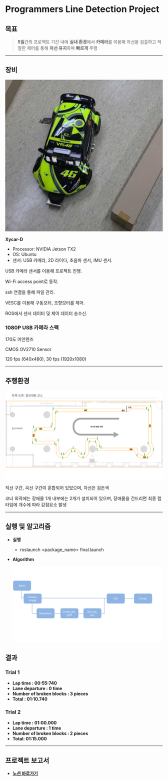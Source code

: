 # Programmers Line Detection Project



## 목표

> **5일**간의 프로젝트 기간 내에
**실내 환경**에서
**카메라**를 이용해 차선을 검출하고
적절한 제어를 통해
**차선 유지**하며 **빠르게** 주행
> 

---

## 장비

![Untitled](src/A2/Untitled.png)

**Xycar-D**

- Processor: NVIDIA Jetson TX2
- OS: Ubuntu
- 센서: USB 카메라, 2D 라이다, 초음파 센서, IMU 센서.

USB 카메라 센서를 이용해 프로젝트 진행.

Wi-Fi access point로 동작.

ssh 연결을 통해 파일 관리.

VESC를 이용해 구동모터, 조향모터를 제어.

ROS에서 센서 데이터 및 제어 데이터 송수신.

### **1080P USB 카메라 스펙**

170도 어안렌즈

CMOS OV2710 Sensor

120 fps (640x480), 30 fps (1920x1080)

---

## 주행환경

 

![Untitled](src/A2/Untitled%201.png)

직선 구간, 곡선 구간이 혼합되어 있었으며, 차선은 검은색

코너 외곽에는 장애물 1개 내부에는 2개가 설치되어 있으며, 장애물을 건드리면 최종 랩타임에 개수에 따라 감점요소 발생

---


## 실행 및 알고리즘
- **실행**   
    - roslaunch <package_name> final.launch
- **Algorithm**
    
    ![Untitled](src/A2/Untitled%205.png)
    

## 결과



### Trial 1

- **Lap time : 00:55:740**
- **Lane departure : 0 time**
- **Number of broken blocks :  3 pieces**
- **Total : 01:10.740**

### Trial 2

- **Lap time :  01:00.000**
- **Lane departure : 1 time**
- **Number of broken blocks : 2 pieces**
- **Total: 01:15.000**

---
## 프로젝트 보고서
- **[노션 바로가기](https://funny-biplane-427.notion.site/A2-9f35d98eced94403a1d1721fb89fb6c8)**


